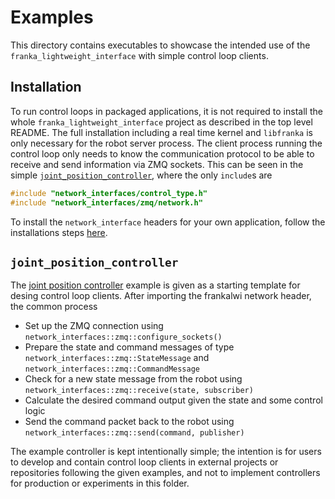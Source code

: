 # Examples

This directory contains executables to showcase the intended use of the `franka_lightweight_interface` with simple
control loop clients.

## Installation

To run control loops in packaged applications, it is not required to install the whole `franka_lightweight_interface`
project as described in the top level README. The full installation including a real time kernel and `libfranka` is
only necessary for the robot server process. The client process running the control loop only needs to know the
communication protocol to be able to receive and send information via ZMQ sockets. This can be
seen in the simple [`joint_position_controller`](joint_position_controller.cpp), where the only `include`s are

```cpp
#include "network_interfaces/control_type.h"
#include "network_interfaces/zmq/network.h"
```

To install the `network_interface` headers for your own application, follow the installations steps
[here](https://github.com/aica-technology/network-interfaces).

## `joint_position_controller`

The [joint position controller](./joint_position_controller.cpp) example is given as a starting template for 
desing control loop clients. After importing the frankalwi network header, the common process

- Set up the ZMQ connection using `network_interfaces::zmq::configure_sockets()`
- Prepare the state and command messages of type `network_interfaces::zmq::StateMessage` and `network_interfaces::zmq::CommandMessage`
- Check for a new state message from the robot using `network_interfaces::zmq::receive(state, subscriber)`
- Calculate the desired command output given the state and some control logic
- Send the command packet back to the robot using `network_interfaces::zmq::send(command, publisher)`

The example controller is kept intentionally simple; the intention is for users to develop and contain control loop
clients in external projects or repositories following the given examples, and not to implement controllers for
production or experiments in this folder.
